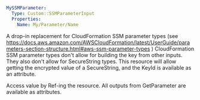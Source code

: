 ```yaml
MySSMParameter:
  Type: Custom::SSMParameterInput
  Properties:
    Name: My/Parameter/Name
```

A drop-in replacement for CloudFormation SSM parameter types
(see https://docs.aws.amazon.com/AWSCloudFormation/latest/UserGuide/parameters-section-structure.html#aws-ssm-parameter-types )
CloudFormation SSM parameter types don't allow for building the key from other 
inputs. They also don't allow for SecureString types. This resource will allow
getting the encrypted value of a SecureString, and the KeyId is available as
an attribute.

Access value by Ref-ing the resource.
All outputs from GetParameter are available as attributes.
